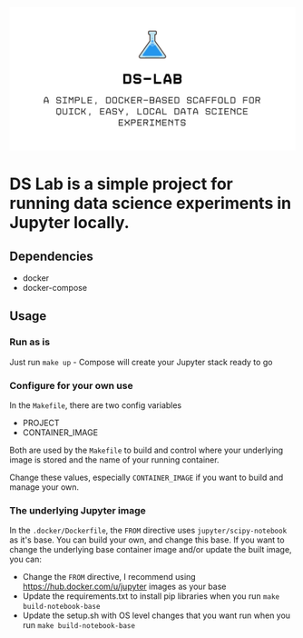 ![Banner](https://github.com/dlemphers/dslab/blob/master/.assets/gh_banner.png)

# DS Lab is a simple project for running data science experiments in Jupyter locally.

## Dependencies
- docker
- docker-compose

## Usage

### Run as is

Just run `make up` - Compose will create your Jupyter stack ready to go

### Configure for your own use

In the `Makefile`, there are two config variables
- PROJECT
- CONTAINER_IMAGE

Both are used by the `Makefile` to build and control where your underlying image is stored and the name of your running container.

Change these values, especially `CONTAINER_IMAGE` if you want to build and manage your own.

### The underlying Jupyter image

In the `.docker/Dockerfile`, the `FROM` directive uses `jupyter/scipy-notebook` as it's base. You can build your own, and change this base. If you want to change the underlying base container image and/or update the built image, you can:

- Change the `FROM` directive, I recommend using https://hub.docker.com/u/jupyter images as your base
- Update the requirements.txt to install pip libraries when you run `make build-notebook-base`
- Update the setup.sh with OS level changes that you want run when you run `make build-notebook-base`

